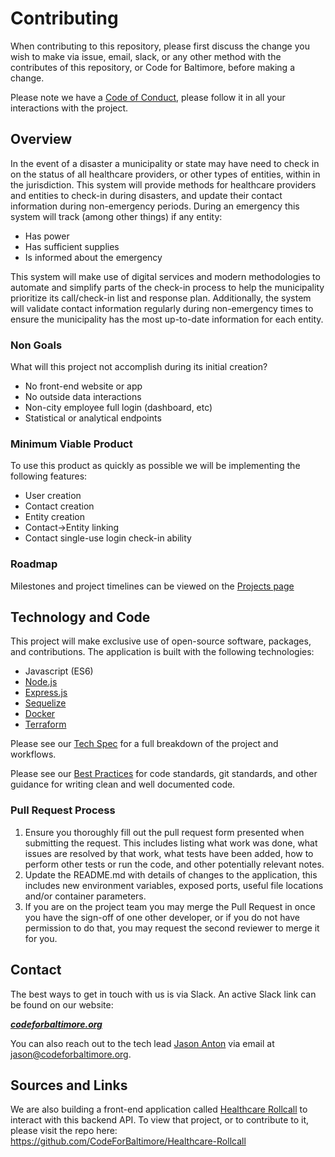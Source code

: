 # Contributing
When contributing to this repository, please first discuss the change you wish to make via issue,
email, slack, or any other method with the contributes of this repository, or Code for Baltimore, before making a change.

Please note we have a [Code of Conduct](/docs/Code_of_Conduct.md), please follow it in all your interactions with the project.

## Overview
In the event of a disaster a municipality or state may have need to check in on the status of all healthcare providers,
or other types of entities, within in the jurisdiction. This system will provide methods for healthcare providers and
entities to check-in during disasters, and update their contact information during non-emergency periods. During an
emergency this system will track (among other things) if any entity:

* Has power
* Has sufficient supplies
* Is informed about the emergency

This system will make use of digital services and modern methodologies to automate and simplify parts of the check-in process
to help the municipality prioritize its call/check-in list and response plan. Additionally, the system will validate contact
information regularly during non-emergency times to ensure the municipality has the most up-to-date information for each entity.

### Non Goals
What will this project not accomplish during its initial creation?

- No front-end website or app
- No outside data interactions
- Non-city employee full login (dashboard, etc)
- Statistical or analytical endpoints

### Minimum Viable Product
To use this product as quickly as possible we will be implementing the following features:
- User creation
- Contact creation
- Entity creation
- Contact->Entity linking
- Contact single-use login check-in ability

### Roadmap
Milestones and project timelines can be viewed on the [Projects page](https://github.com/CodeForBaltimore/Bmore-Responsive/projects)

## Technology and Code

This project will make exclusive use of open-source software, packages, and contributions. The application is built with the following
technologies:

- Javascript (ES6)
- [Node.js](https://nodejs.org/en/)
- [Express.js](https://expressjs.com/)
- [Sequelize](https://sequelize.org/v3/)
- [Docker](https://www.docker.com/)
- [Terraform](https://www.terraform.io/)

Please see our [Tech Spec](/docs/Tech_Spec.md) for a full breakdown of the project and workflows.

Please see our [Best Practices](/docs/Best_Practices.md) for code standards, git standards, and other guidance for writing clean and well
documented code.

### Pull Request Process
1. Ensure you thoroughly fill out the pull request form presented when submitting the request.
   This includes listing what work was done, what issues are resolved by that work, what tests
   have been added, how to perform other tests or run the code, and other potentially relevant
   notes.
2. Update the README.md with details of changes to the application, this includes new environment
   variables, exposed ports, useful file locations and/or container parameters.
3. If you are on the project team you may merge the Pull Request in once you have the sign-off of one other developer, or if you
   do not have permission to do that, you may request the second reviewer to merge it for you.

## Contact
The best ways to get in touch with us is via Slack. An active Slack link can be found on our website:

***[codeforbaltimore.org](https://codeforbaltimore.org/)***

You can also reach out to the tech lead [Jason Anton](https://github.com/revjtanton) via email at [jason@codeforbaltimore.org](mailto:jason@codeforbaltimore.org).

## Sources and Links
We are also building a front-end application called [Healthcare Rollcall](https://github.com/CodeForBaltimore/Healthcare-Rollcall) to interact
with this backend API. To view that project, or to contribute to it, please visit the repo here: https://github.com/CodeForBaltimore/Healthcare-Rollcall
